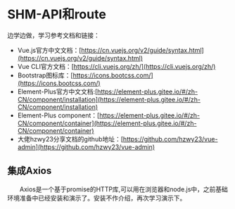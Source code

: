 # SHM-API和route
边学边做，学习参考文档和链接：
- Vue.js官方中文文档：[https://cn.vuejs.org/v2/guide/syntax.html](https://cn.vuejs.org/v2/guide/syntax.html)
- Vue CLI官方文档：[https://cli.vuejs.org/zh/](https://cli.vuejs.org/zh/)
- Bootstrap图标库：[https://icons.bootcss.com/](https://icons.bootcss.com/)
- Element-Plus官方中文文档:[https://element-plus.gitee.io/#/zh-CN/component/installation](https://element-plus.gitee.io/#/zh-CN/component/installation)
- Element-Plus component：[https://element-plus.gitee.io/#/zh-CN/component/container](https://element-plus.gitee.io/#/zh-CN/component/container)
- 大佬hzwy23分享文档的github地址：[https://github.com/hzwy23/vue-admin](https://github.com/hzwy23/vue-admin)

## 集成Axios
&#8195;&#8195;Axios是一个基于promise的HTTP库,可以用在浏览器和node.js中，之前基础环境准备中已经安装和演示了。安装不作介绍，再次学习演示下。
